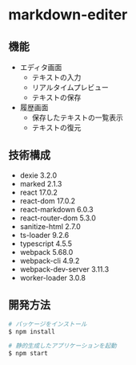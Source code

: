 # markdown-editer

## 機能
- エディタ画面	
	- テキストの入力
	- リアルタイムプレビュー
	- テキストの保存
- 履歴画面	
	- 保存したテキストの一覧表示
	- テキストの復元

## 技術構成
- dexie 3.2.0
- marked 2.1.3
- react 17.0.2
- react-dom 17.0.2
- react-markdown 6.0.3
- react-router-dom 5.3.0
- sanitize-html 2.7.0
- ts-loader 9.2.6
- typescript 4.5.5
- webpack 5.68.0
- webpack-cli 4.9.2
- webpack-dev-server 3.11.3
- worker-loader 3.0.8

## 開発方法

```bash
# パッケージをインストール
$ npm install

# 静的生成したアプリケーションを起動
$ npm start
```
